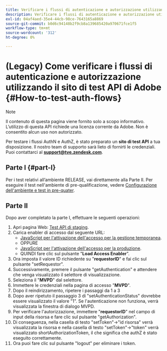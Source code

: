 ```yaml
---
title: Verificare i flussi di autenticazione e autorizzazione utilizzando il sito di test API di Adobe
description: Verificare i flussi di autenticazione e autorizzazione utilizzando il sito di test API di Adobe
exl-id: 04af4aed-35e4-44cb-98ce-7643165a8869
source-git-commit: b0d6c94148b2f9cb8a139685420a970671fce1f5
workflow-type: tm+mt
source-wordcount: '312'
ht-degree: 0%

---
```


# (Legacy) Come verificare i flussi di autenticazione e autorizzazione utilizzando il sito di test API di Adobe {#How-to-test-auth-flows}

>[!NOTE]
>
>Il contenuto di questa pagina viene fornito solo a scopo informativo. L’utilizzo di questa API richiede una licenza corrente da Adobe. Non è consentito alcun uso non autorizzato.

Per testare i flussi AuthN e AuthZ, è stato preparato un **sito di test API** a tua disposizione. Il nostro team di supporto sarà lieto di fornirti le credenziali. Puoi contattarci al **support@tve.zendesk.com**.


## Parte I {#part-I}

Per i test relativi all’ambiente RELEASE, vai direttamente alla Parte II.  Per eseguire il test nell&#39;ambiente di pre-qualificazione, vedere [Configurazione dell&#39;ambiente e test in pre-quater](/help/authentication/notes-technical/environments/setting-up-your-environment-and-testing-in-prequal.md).

## Parte II

Dopo aver completato la parte I, effettuare le seguenti operazioni:


1. Apri pagina Web: [Test API di staging](https://sp.auth-staging.adobe.com/apitest/api.html).
1. Carica enabler di accesso dal seguente URL:
   * [JavaScript per l&#39;attivazione dell&#39;accesso per la gestione temporanea](https://entitlement.auth-staging.adobe.com/entitlement/js/AccessEnabler.js).
   * OPPURE
   * [JavaScript per l&#39;attivazione dell&#39;accesso per la produzione](https://entitlement.auth.adobe.com/entitlement/js/AccessEnabler.js).
   * QUINDI fare clic sul pulsante &quot;**Load Access Enabler**&quot;.
1. Ora imposta il valore ID richiedente su &quot;**requestorID**&quot; e fai clic sul pulsante &quot;setRequestor&quot;.
1. Successivamente, premere il pulsante &quot;getAuthentication&quot; e attendere che venga visualizzato il selettore di visualizzazione.
1. Seleziona il &quot;**MVPD**&quot; dal selettore.
1. Immettere le credenziali nella pagina di accesso &quot;**MVPD**&quot;.
1. Dopo il reindirizzamento, ripetere i passaggi da 1 a 3
1. Dopo aver ripetuto il passaggio 3 di &quot;setAuthenticationStatus&quot; dovrebbe essere visualizzato il valore &quot;1&quot;. Se l&#39;autenticazione non funziona, verrà visualizzata la finestra di dialogo MVPD.
1. Per verificare l&#39;autorizzazione, immettere &quot;**requestorID**&quot; nel campo di input della risorsa e fare clic sul pulsante &quot;getAuthorization&quot;.
1. Di conseguenza, nella casella di testo &quot;setToken&quot;-\>&quot;id risorsa&quot; verrà visualizzata la risorsa e nella casella di testo &quot;setToken&quot;-\>&quot;token&quot; verrà visualizzato shortAuthorizationToken, il che significa che authZ è stato eseguito correttamente.
1. Ora puoi fare clic sul pulsante &quot;logout&quot; per eliminare i token.
